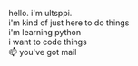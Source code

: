 hello. i'm ultsppi.<br>
i'm kind of just here to do things<br>
i'm learning python<br>
i want to code things<br>
📫 you've got mail<br>

<!---
ultsppi/ultsppi is a ✨ special ✨ repository because its `README.md` (this file) appears on your GitHub profile.
You can click the Preview link to take a look at your changes.
--->
